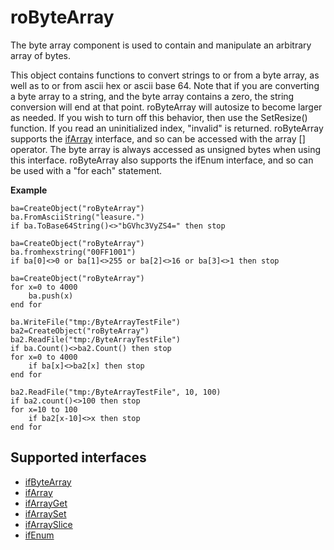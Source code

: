 roByteArray
===========

The byte array component is used to contain and manipulate an arbitrary array of bytes.

This object contains functions to convert strings to or from a byte array, as well as to or from ascii hex or ascii base 64. Note that if you are converting a byte array to a string, and the byte array contains a zero, the string conversion will end at that point. roByteArray will autosize to become larger as needed. If you wish to turn off this behavior, then use the SetResize() function. If you read an uninitialized index, "invalid" is returned. roByteArray supports the [ifArray](/docs/references/brightscript/interfaces/ifarray.md "ifArray") interface, and so can be accessed with the array \[\] operator. The byte array is always accessed as unsigned bytes when using this interface. roByteArray also supports the ifEnum interface, and so can be used with a "for each" statement.

**Example**

    ba=CreateObject("roByteArray")
    ba.FromAsciiString("leasure.")
    if ba.ToBase64String()<>"bGVhc3VyZS4=" then stop
    
    ba=CreateObject("roByteArray")
    ba.fromhexstring("00FF1001")
    if ba[0]<>0 or ba[1]<>255 or ba[2]<>16 or ba[3]<>1 then stop
    
    ba=CreateObject("roByteArray")
    for x=0 to 4000
        ba.push(x)
    end for
    
    ba.WriteFile("tmp:/ByteArrayTestFile")
    ba2=CreateObject("roByteArray")
    ba2.ReadFile("tmp:/ByteArrayTestFile")
    if ba.Count()<>ba2.Count() then stop
    for x=0 to 4000
        if ba[x]<>ba2[x] then stop
    end for
    
    ba2.ReadFile("tmp:/ByteArrayTestFile", 10, 100)
    if ba2.count()<>100 then stop
    for x=10 to 100
        if ba2[x-10]<>x then stop
    end for
    

Supported interfaces
--------------------

*   [ifByteArray](/docs/references/brightscript/interfaces/ifbytearray.md "ifByteArray")
*   [ifArray](/docs/references/brightscript/interfaces/ifarray.md "ifArray")
*   [ifArrayGet](/docs/references/brightscript/interfaces/ifarrayget.md "ifArrayGet")
*   [ifArraySet](/docs/references/brightscript/interfaces/ifarrayset.md "ifArraySet")
*   [ifArraySlice](/docs/references/brightscript/interfaces/ifarrayslice.md)
*   [ifEnum](/docs/references/brightscript/interfaces/ifenum.md "ifEnum")